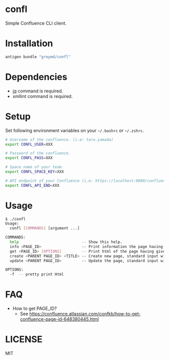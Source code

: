 # confl

Simple Confluence CLI client.

# Installation

```sh
antigen bundle "greymd/confl"
```

# Dependencies
 * [jq](https://stedolan.github.io/jq/) command is required.
 * xmllint command is required.

# Setup

Set following environment variables on your `~/.bashrc` or `~/.zshrc`.

```sh
# Username of the confluence. (i.e: taro.yamada)
export CONFL_USER=XXX

# Password of the confluence.
export CONFL_PASS=XXX

# Space name of your team.
export CONFL_SPACE_KEY=XXX

# API endpoint of your Confluence (i.e: https://localhost:8080/confluence/rest/api/content)
export CONFL_API_END=XXX
```

# Usage

```sh
$ ./confl
Usage:
  confl [COMMANDS] [argument ...]

COMMANDS:
  help                            -- Show this help.
  info <PAGE_ID>                  -- Print information the page having given PAGE_ID.
  get <PAGE_ID> [OPTIONS]         -- Print html of the page having given PAGE_ID.
  create <PARENT PAGE_ID> <TITLE> -- Create new page, standard input will be page body.
  update <PARENT PAGE_ID>         -- Update the page, standard input will be page body.

OPTIONS:
  -f  -- pretty print Html
```

# FAQ

* How to get PAGE_ID?
  + See https://confluence.atlassian.com/confkb/how-to-get-confluence-page-id-648380445.html

# LICENSE
MIT
